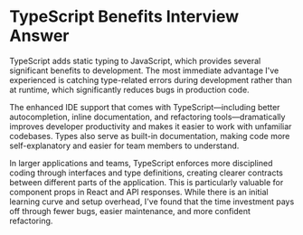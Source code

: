 # TypeScript Benefits Interview Answer

TypeScript adds static typing to JavaScript, which provides several significant benefits to development. The most immediate advantage I've experienced is catching type-related errors during development rather than at runtime, which significantly reduces bugs in production code.

The enhanced IDE support that comes with TypeScript—including better autocompletion, inline documentation, and refactoring tools—dramatically improves developer productivity and makes it easier to work with unfamiliar codebases. Types also serve as built-in documentation, making code more self-explanatory and easier for team members to understand.

In larger applications and teams, TypeScript enforces more disciplined coding through interfaces and type definitions, creating clearer contracts between different parts of the application. This is particularly valuable for component props in React and API responses. While there is an initial learning curve and setup overhead, I've found that the time investment pays off through fewer bugs, easier maintenance, and more confident refactoring.
